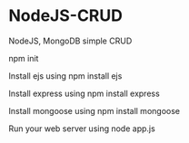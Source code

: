 # NodeJS-CRUD
NodeJS, MongoDB simple CRUD

npm init

Install ejs using npm install ejs

Install express using npm install express 

Install mongoose using npm install mongoose 


Run your web server using node app.js
